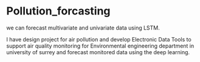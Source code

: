 # Pollution_forcasting
we can forecast multivariate and univariate data using LSTM.


I have design project for air pollution and develop Electronic Data Tools to support air quality monitoring for Environmental engineering department in university of surrey and forecast monitored data using the deep learning.
